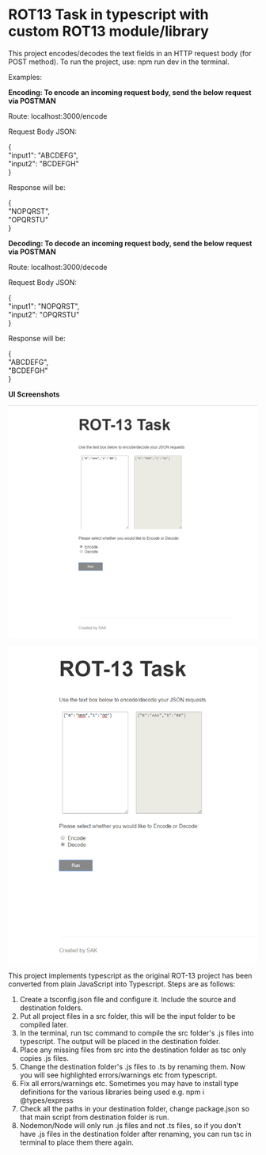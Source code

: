 # ROT13 Task in typescript with custom ROT13 module/library


This project encodes/decodes the text fields in an HTTP request body (for POST method). To run the project, use: npm run dev in the terminal.

Examples:

<strong>Encoding: To encode an incoming request body, send the below request via POSTMAN </strong>

Route: localhost:3000/encode

Request Body JSON: 

{ <br />
	"input1": "ABCDEFG", <br />
	"input2": "BCDEFGH" <br />
}

Response will be:

{<br />
    "NOPQRST", <br />
    "OPQRSTU" <br />
}




<strong>Decoding: To decode an incoming request body, send the below request via POSTMAN</strong>

Route: localhost:3000/decode

Request Body JSON: 

{ <br />
	"input1": "NOPQRST", <br />
	"input2": "OPQRSTU" <br />
}


Response will be:

{ <br />
    "ABCDEFG", <br />
    "BCDEFGH" <br />
}


<strong>UI Screenshots</strong>

![Encoding Data](src/screenshots/encode.png "Encoding Data")


![Decoding Data](src/screenshots/decode.png "Decoding Data")


This project implements typescript as the original ROT-13 project has been converted from plain JavaScript into Typescript. Steps are as follows:

1. Create a tsconfig.json file and configure it. Include the source and destination folders.
2. Put all project files in a src folder, this will be the input folder to be compiled later.
3. In the terminal, run tsc command to compile the src folder's .js files into typescript. The output will be placed in the destination folder.
4. Place any missing files from src into the destination folder as tsc only copies .js files.
5. Change the destination folder's .js files to .ts by renaming them. Now you will see highlighted errors/warnings etc from typescript.
6. Fix all errors/warnings etc. Sometimes you may have to install type definitions for the various libraries being used e.g. npm i @types/express
7. Check all the paths in your destination folder, change package.json so that main script from destination folder is run.
8. Nodemon/Node will only run .js files and not .ts files, so if you don't have .js files in the destination folder after renaming, you can run tsc in terminal to place them there again.